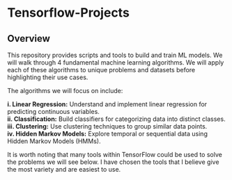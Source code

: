 # Tensorflow-Projects
## Overview
This repository provides scripts and tools to build and train ML models. We will walk through 4 fundamental machine learning algorithms. We will apply each of these algorithms to unique problems and datasets before highlighting their use cases.

The algorithms we will focus on include:

**i.   Linear Regression:** Understand and implement linear regression for predicting continuous variables.   <br />
**ii.  Classification:** Build classifiers for categorizing data into distinct classes.      <br />
**iii. Clustering:** Use clustering techniques to group similar data points.   <br />
**iv.  Hidden Markov Models:** Explore temporal or sequential data using Hidden Markov Models (HMMs).  <br />

It is worth noting that many tools within TensorFlow could be used to solve the problems we will see below. I have chosen the tools that I believe give the most variety and are easiest to use.
